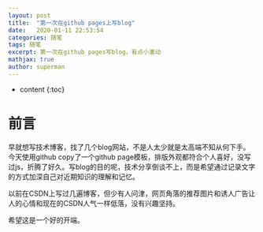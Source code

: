 ```yaml
---
layout: post
title:  "第一次在github pages上写blog"
date:   2020-01-11 22:53:54
categories: 随笔
tags: 随笔
excerpt: 第一次在github pages写blog，有点小激动
mathjax: true
author: superman
---
```


* content
{:toc}

# 前言

早就想写技术博客，找了几个blog网站，不是人太少就是太高端不知从何下手。今天使用github copy了一个github page模板，排版外观都符合个人喜好，没写过js，折腾了好久。写blog的目的呢，技术分享倒谈不上，而是希望通过记录文字的方式加深自己对近期知识的理解和记忆。

以前在CSDN上写过几遍博客，但少有人问津，网页角落的推荐图片和诱人广告让人的心情和现在的CSDN人气一样低落，没有兴趣坚持。

希望这是一个好的开端。

